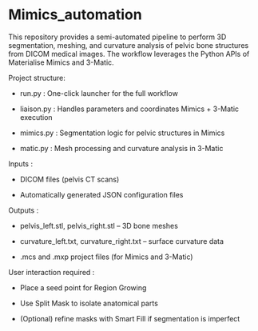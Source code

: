 # Mimics_automation
This repository provides a semi-automated pipeline to perform 3D segmentation, meshing, and curvature analysis of pelvic bone structures from DICOM medical images. The workflow leverages the Python APIs of Materialise Mimics and 3-Matic.

Project structure:
- run.py : One-click launcher for the full workflow

- liaison.py : Handles parameters and coordinates Mimics + 3-Matic execution

- mimics.py : Segmentation logic for pelvic structures in Mimics

- matic.py : Mesh processing and curvature analysis in 3-Matic


Inputs : 
- DICOM files (pelvis CT scans)

- Automatically generated JSON configuration files


Outputs : 
- pelvis_left.stl, pelvis_right.stl – 3D bone meshes

- curvature_left.txt, curvature_right.txt – surface curvature data

- .mcs and .mxp project files (for Mimics and 3-Matic)


User interaction required : 
- Place a seed point for Region Growing

- Use Split Mask to isolate anatomical parts

- (Optional) refine masks with Smart Fill if segmentation is imperfect

  
